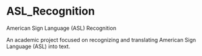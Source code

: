 # ASL_Recognition

American Sign Language (ASL) Recognition

An academic project focused on recognizing and translating American Sign Language (ASL) into text.
